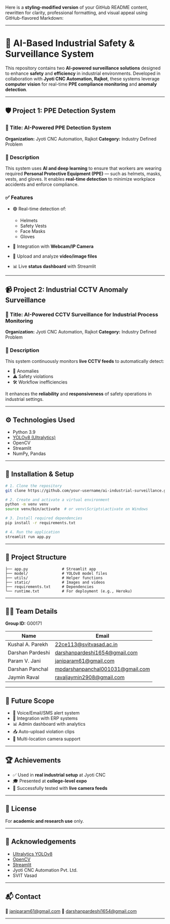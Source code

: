 Here is a **styling-modified version** of your GitHub README content, rewritten for clarity, professional formatting, and visual appeal using GitHub-flavored Markdown:

---

# 🚧 AI-Based Industrial Safety & Surveillance System

This repository contains two **AI-powered surveillance solutions** designed to enhance **safety** and **efficiency** in industrial environments. Developed in collaboration with **Jyoti CNC Automation, Rajkot**, these systems leverage **computer vision** for real-time **PPE compliance monitoring** and **anomaly detection**.

---

## 🛡️ Project 1: PPE Detection System

### 🔷 Title: AI-Powered PPE Detection System

**Organization:** Jyoti CNC Automation, Rajkot
**Category:** Industry Defined Problem

### 📄 Description

This system uses **AI and deep learning** to ensure that workers are wearing required **Personal Protective Equipment (PPE)** — such as helmets, masks, vests, and gloves. It enables **real-time detection** to minimize workplace accidents and enforce compliance.

### ✅ Features

* 🟢 Real-time detection of:

  * Helmets
  * Safety Vests
  * Face Masks
  * Gloves
* 🎥 Integration with **Webcam/IP Camera**
* 📁 Upload and analyze **video/image files**
* 📊 Live **status dashboard** with Streamlit

---

## 📹 Project 2: Industrial CCTV Anomaly Surveillance

### 🔷 Title: AI-Powered CCTV Surveillance for Industrial Process Monitoring

**Organization:** Jyoti CNC Automation, Rajkot
**Category:** Industry Defined Problem

### 📄 Description

This system continuously monitors **live CCTV feeds** to automatically detect:

* 🔺 Anomalies
* ⚠️ Safety violations
* 🛠️ Workflow inefficiencies

It enhances the **reliability** and **responsiveness** of safety operations in industrial settings.

---

## ⚙️ Technologies Used

* Python 3.9
* [YOLOv8 (Ultralytics)](https://github.com/ultralytics/ultralytics)
* OpenCV
* Streamlit
* NumPy, Pandas

---

## 🔧 Installation & Setup

```bash
# 1. Clone the repository
git clone https://github.com/your-username/ai-industrial-surveillance.git

# 2. Create and activate a virtual environment
python -m venv venv
source venv/bin/activate  # or venv\Scripts\activate on Windows

# 3. Install required dependencies
pip install -r requirements.txt

# 4. Run the application
streamlit run app.py
```

---

## 📁 Project Structure

```
├── app.py               # Streamlit app
├── model/               # YOLOv8 model files
├── utils/               # Helper functions
├── static/              # Images and videos
├── requirements.txt     # Dependencies
└── runtime.txt          # For deployment (e.g., Heroku)
```

---

## 👨‍💻 Team Details

**Group ID:** G00171

| Name             | Email                                                                       |
| ---------------- | --------------------------------------------------------------------------- |
| Kushal A. Parekh | [22ce113@svitvasad.ac.in](mailto:22ce113@svitvasad.ac.in)                   |
| Darshan Pardeshi | [darshanpardeshi1654@gmail.com](mailto:darshanpardeshi1654@gmail.com)       |
| Param V. Jani    | [janiparam61@gmail.com](mailto:janiparam61@gmail.com)                       |
| Darshan Panchal  | [mpdarshanpanchal001031@gmail.com](mailto:mpdarshanpanchal001031@gmail.com) |
| Jaymin Raval     | [ravaljaymin2908@gmail.com](mailto:ravaljaymin2908@gmail.com)               |

---

## 🔮 Future Scope

* 🔔 Voice/Email/SMS alert system
* 🔗 Integration with ERP systems
* 📊 Admin dashboard with analytics
* 📤 Auto-upload violation clips
* 📡 Multi-location camera support

---

## 🏆 Achievements

* ✅ Used in **real industrial setup** at Jyoti CNC
* 🎓 Presented at **college-level expo**
* 📡 Successfully tested with **live camera feeds**

---

## 📜 License

For **academic and research use** only.

---

## 🙏 Acknowledgements

* [Ultralytics YOLOv8](https://github.com/ultralytics/ultralytics)
* [OpenCV](https://opencv.org)
* [Streamlit](https://streamlit.io)
* Jyoti CNC Automation Pvt. Ltd.
* SVIT Vasad

---

## 📬 Contact

📧 [janiparam61@gmail.com](mailto:janiparam61@gmail.com)
📧 [darshanpardeshi1654@gmail.com](mailto:darshanpardeshi1654@gmail.com)

---
